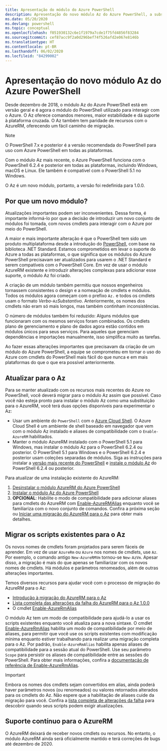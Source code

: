 ```yaml
---
title: Apresentação do módulo do Azure PowerShell
description: Apresentação do novo módulo Az do Azure PowerShell, a substituição pelo módulo AzureRM.
ms.date: 05/20/2020
ms.devlang: powershell
ms.topic: conceptual
ms.openlocfilehash: f051930132c6e1f1979a7cde1f75fd4856f83284
ms.sourcegitcommit: cef87acc9f2a0d296bef74f526afd2e067e8146b
ms.translationtype: HT
ms.contentlocale: pt-BR
ms.lasthandoff: 06/02/2020
ms.locfileid: "84299002"
---
```

# <a name="introducing-the-new-azure-powershell-az-module"></a>Apresentação do novo módulo Az do Azure PowerShell

Desde dezembro de 2018, o módulo Az do Azure PowerShell está em versão geral e é agora o módulo do PowerShell utilizado para interagir com o Azure. O Az oferece comandos menores, maior estabilidade e dá suporte à plataforma cruzada. O Az também tem paridade de recursos com o AzureRM, oferecendo um fácil caminho de migração.

> [!NOTE]
> O PowerShell 7.x e posterior é a versão recomendada do PowerShell para uso com Azure PowerShell em todas as plataformas.

Com o módulo Az mais recente, o Azure PowerShell funciona com o PowerShell 6.2.4 e posterior em todas as plataformas, incluindo Windows, macOS e Linux. Ele também é compatível com o PowerShell 5.1 no Windows.

O Az é um novo módulo, portanto, a versão foi redefinida para 1.0.0.

## <a name="why-a-new-module"></a>Por que um novo módulo?

Atualizações importantes podem ser inconvenientes. Dessa forma, é importante informá-lo por que a decisão de introduzir um novo conjunto de módulos foi tomada, com novos cmdlets para interagir com o Azure por meio do PowerShell.

A maior e mais importante alteração é que o PowerShell tem sido um produto multiplataforma desde a introdução do [PowerShell](/powershell/scripting/overview), com base na biblioteca .NET Standard.
Estamos comprometidos em levar o suporte do Azure a todas as plataformas, o que significa que os módulos do Azure PowerShell precisavam ser atualizados para usarem o .NET Standard e serem compatíveis com o PowerShell Core. Em vez de usar o módulo AzureRM existente e introduzir alterações complexas para adicionar esse suporte, o módulo Az foi criado.

A criação de um módulo também permitiu que nossos engenheiros tornassem consistentes o design e a nomeação de cmdlets e módulos. Todos os módulos agora começam com o prefixo `Az.` e todos os cmdlets usam o formato _Verbo_-`Az`_Substantivo_. Anteriormente, os nomes dos cmdlets não eram só mais longos, mas também continham inconsistências.

O número de módulos também foi reduzido: Alguns módulos que funcionaram com os mesmos serviços foram combinados. Os cmdlets plano de gerenciamento e plano de dados agora estão contidos em módulos únicos para seus serviços. Para aqueles que gerenciam dependências e importações manualmente, isso simplifica muito as tarefas.

Ao fazer essas alterações importantes que precisavam da criação de um módulo do Azure PowerShell, a equipe se comprometeu em tornar o uso do Azure com cmdlets do PowerShell mais fácil do que nunca e em mais plataformas do que o que era possível anteriormente.

## <a name="upgrade-to-az"></a>Atualizar para o Az

Para se manter atualizado com os recursos mais recentes do Azure no PowerShell, você deverá migrar para o módulo Az assim que possível. Caso você não esteja pronto para instalar o módulo Az como uma substituição para o AzureRM, você terá duas opções disponíveis para experimentar o Az:

- Usar um ambiente do `PowerShell` com o [Azure Cloud Shell](https://docs.microsoft.com/azure/cloud-shell/overview). O Azure Cloud Shell é um ambiente de shell baseado em navegador que vem com o módulo Az instalado e aliases de compatibilidade com o `Enable-AzureRM` habilitados.
- Manter o módulo AzureRM instalado com o PowerShell 5.1 para Windows, mas instalar o módulo Az para o PowerShell 6.2.4 ou posterior. O PowerShell 5.1 para Windows e o PowerShell 6.2.4 e posterior usam coleções separadas de módulos. Siga as instruções para instalar a [versão mais recente do PowerShell](/powershell/scripting/install/installing-powershell) e [instale o módulo Az](install-az-ps.md) do PowerShell 6.2.4 ou posterior.

Para atualizar de uma instalação existente do AzureRM:

1. [Desinstalar o módulo AzureRM do Azure PowerShell](/powershell/azure/uninstall-az-ps#uninstall-the-azurerm-module)
2. [Instalar o módulo Az do Azure PowerShell](install-az-ps.md)
3. **OPCIONAL**: Habilite o modo de compatibilidade para adicionar aliases para cmdlets do AzureRM com [Enable-AzureRMAlias](/powershell/module/az.accounts/enable-azurermalias) enquanto você se familiariza com o novo conjunto de comandos. Confira a próxima seção ou [Iniciar uma migração do AzureRM para o Az](migrate-from-azurerm-to-az.md) para obter mais detalhes.

## <a name="migrate-existing-scripts-to-az"></a>Migrar os scripts existentes para o Az

Os novos nomes de cmdlets foram projetados para serem fáceis de aprender. Em vez de usar `AzureRm` ou `Azure` nos nomes de cmdlets, use `Az`. Por exemplo, o comando antigo `New-AzureRMVm` tornou-se `New-AzVm`.
Apesar disso, a migração é mais do que apenas se familiarizar com os novos nomes de cmdlets. Há módulos e parâmetros renomeados, além de outras alterações importantes.

Temos diversos recursos para ajudar você com o processo de migração do AzureRM para o Az:

- [Introdução à migração do AzureRM para o Az](migrate-from-azurerm-to-az.md)
- [Lista completa das alterações da falha do AzureRM para o Az 1.0.0](migrate-az-1.0.0.md)
- O cmdlet [Enable-AzureRmAlias](/powershell/module/az.accounts/enable-azurermalias)

O módulo Az tem um modo de compatibilidade para ajudá-lo a usar os scripts existentes enquanto você atualiza para a nova sintaxe. O cmdlet [Enable-AzureRmAlias](/powershell/module/az.accounts/enable-azurermalias) habilita um modo de compatibilidade por meio de aliases, para permitir que você use os scripts existentes com modificação mínima enquanto estiver trabalhando para realizar uma migração completa para o Az. Por padrão, `Enable-AzureRmAlias` habilita apenas aliases de compatibilidade para a sessão atual do PowerShell. Use seu parâmetro `Scope` para persistir os aliases de compatibilidade entre as sessões do PowerShell. Para obter mais informações, confira a [documentação de referência de Enable-AzureRmAlias](/powershell/module/az.accounts/enable-azurermalias).

> [!IMPORTANT]
> Embora os nomes dos cmdlets sejam convertidos em alias, ainda poderá haver parâmetros novos (ou renomeados) ou valores retornados alterados para os cmdlets do Az. Não espere que a habilitação de aliases cuide da migração para você. Confira a [lista completa de alterações da falha](migrate-az-1.0.0.md) para descobrir quando seus scripts podem exigir atualizações.

## <a name="continued-support-for-azurerm"></a>Suporte contínuo para o AzureRM

O AzureRM deixará de receber novos cmdlets ou recursos. No entanto, o módulo AzureRM ainda será oficialmente mantido e terá correções de bugs até dezembro de 2020.
